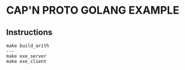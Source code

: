 # CAP'N PROTO GOLANG EXAMPLE

## Instructions
``` terminal
make build_arith
---
make exe_server
make exe_client
```